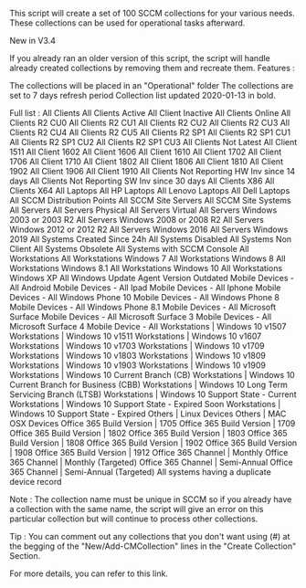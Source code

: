 This script will create a set of 100 SCCM collections for your various needs. These collections can be used for operational tasks afterward.

New in V3.4

If you already ran an older version of this script, the script will handle already created collections by removing them and recreate them.
Features :

The collections will be placed in an "Operational" folder
The collections are set to 7 days refresh period
Collection list updated 2020-01-13 in bold.

Full list :
All Clients
All Clients Active
All Client Inactive
All Clients Online
All Clients R2 CU0
All Clients R2 CU1
All Clients R2 CU2
All Clients R2 CU3
All Clients R2 CU4
All Clients R2 CU5
All Clients R2 SP1
All Clients R2 SP1 CU1
All Clients R2 SP1 CU2
All Clients R2 SP1 CU3
All Clients Not Latest
All Client 1511
All Client 1602
All Client 1606
All Client 1610
All Client 1702
All Client 1706
All Client 1710
All Client 1802
All Client 1806
All Client 1810
All Client 1902
All Client 1906
All Client 1910
All Clients Not Reporting HW Inv since 14 days
All Clients Not Reporting SW Inv since 30 days
All Clients X86
All Clients X64
All Laptops
All HP Laptops
All Lenovo Laptops
All Dell Laptops
All SCCM Distribution Points
All SCCM Site Servers
All SCCM Site Systems
All Servers
All Servers Physical
All Servers Virtual
All Servers Windows 2003 or 2003 R2
All Servers Windows 2008 or 2008 R2
All Servers Windows 2012 or 2012 R2
All Servers Windows 2016
All Servers Windows 2019
All Systems Created Since 24h
All Systems Disabled
All Systems Non Client
All Systems Obsolete
All Systems with SCCM Console
All Workstations
All Workstations Windows 7
All Workstations Windows 8
All Workstations Windows 8.1
All Workstations Windows 10
All Workstations Windows XP
All Windows Update Agent Version Outdated
Mobile Devices - All Android
Mobile Devices - All Ipad
Mobile Devices - All Iphone
Mobile Devices - All Windows Phone 10
Mobile Devices - All Windows Phone 8
Mobile Devices - All Windows Phone 8.1
Mobile Devices - All Microsoft Surface
Mobile Devices - All Microsoft Surface 3
Mobile Devices - All Microsoft Surface 4
Mobile Device - All
Workstations | Windows 10 v1507
Workstations | Windows 10 v1511
Workstations | Windows 10 v1607
Workstations | Windows 10 v1703
Workstations | Windows 10 v1709
Workstations | Windows 10 v1803
Workstations | Windows 10 v1809
Workstations | Windows 10 v1903
Workstations | Windows 10 v1909
Workstations | Windows 10 Current Branch (CB)
Workstations | Windows 10 Current Branch for Business (CBB)
Workstations | Windows 10 Long Term Servicing Branch (LTSB)
Workstations | Windows 10 Support State - Current
Workstations | Windows 10 Support State - Expired Soon
Workstations | Windows 10 Support State - Expired
Others | Linux Devices
Others | MAC OSX Devices
Office 365 Build Version | 1705
Office 365 Build Version | 1709
Office 365 Build Version | 1802
Office 365 Build Version | 1803
Office 365 Build Version | 1808
Office 365 Build Version | 1902
Office 365 Build Version | 1908
Office 365 Build Version | 1912
Office 365 Channel | Monthly
Office 365 Channel | Monthly (Targeted)
Office 365 Channel | Semi-Annual
Office 365 Channel | Semi-Annual (Targeted)
All systems having a duplicate device record


Note : The collection name must be unique in SCCM so if you already have a collection with the same name, the script will give an error on this particular collection but will continue to process other collections.

Tip : You can comment out any collections that you don't want using (#) at the begging of the "New/Add-CMCollection" lines in the "Create Collection" Section.

For more details, you can refer to this link.
